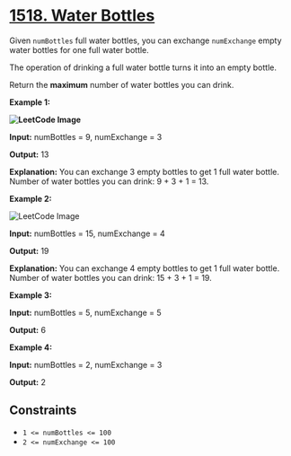 # [1518. Water Bottles](https://leetcode.com/problems/water-bottles/)

Given `numBottles` full water bottles, you can exchange `numExchange` empty water bottles for one full water bottle.

The operation of drinking a full water bottle turns it into an empty bottle.

Return the **maximum** number of water bottles you can drink.

**Example 1:**

**![LeetCode Image](https://assets.leetcode.com/uploads/2020/07/01/sample_1_1875.png)**

**Input:** numBottles = 9, numExchange = 3

**Output:** 13

**Explanation:** You can exchange 3 empty bottles to get 1 full water bottle.
Number of water bottles you can drink: 9 + 3 + 1 = 13.

**Example 2:**

![LeetCode Image](https://assets.leetcode.com/uploads/2020/07/01/sample_2_1875.png)

**Input:** numBottles = 15, numExchange = 4

**Output:** 19

**Explanation:** You can exchange 4 empty bottles to get 1 full water bottle.
Number of water bottles you can drink: 15 + 3 + 1 = 19.

**Example 3:**

**Input:** numBottles = 5, numExchange = 5

**Output:** 6

**Example 4:**

**Input:** numBottles = 2, numExchange = 3

**Output:** 2

## Constraints

- `1 <= numBottles <= 100`
- `2 <= numExchange <= 100`
